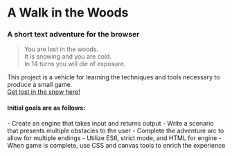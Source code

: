 <h1>A Walk in the Woods</h1>
<h3>A short text adventure for the browser</h3>

<blockquote>
You are lost in the woods.<br>
It is snowing and you are cold.<br>
In 14 turns you will die of exposure.
</blockquote>
This project is a vehicle for learning the techniques and tools necessary to produce a small game.<br>
<a href="http://chrinkus.github.io/walk">Get lost in the snow here!</a>

<h4>Initial goals are as follows:</h4>
- Create an engine that takes input and returns output
- Write a scenario that presents multiple obstacles to the user
- Complete the adventure arc to allow for multiple endings
- Utilize ES6, strict mode, and HTML for engine
- When game is complete, use CSS and canvas tools to enrich the experience

